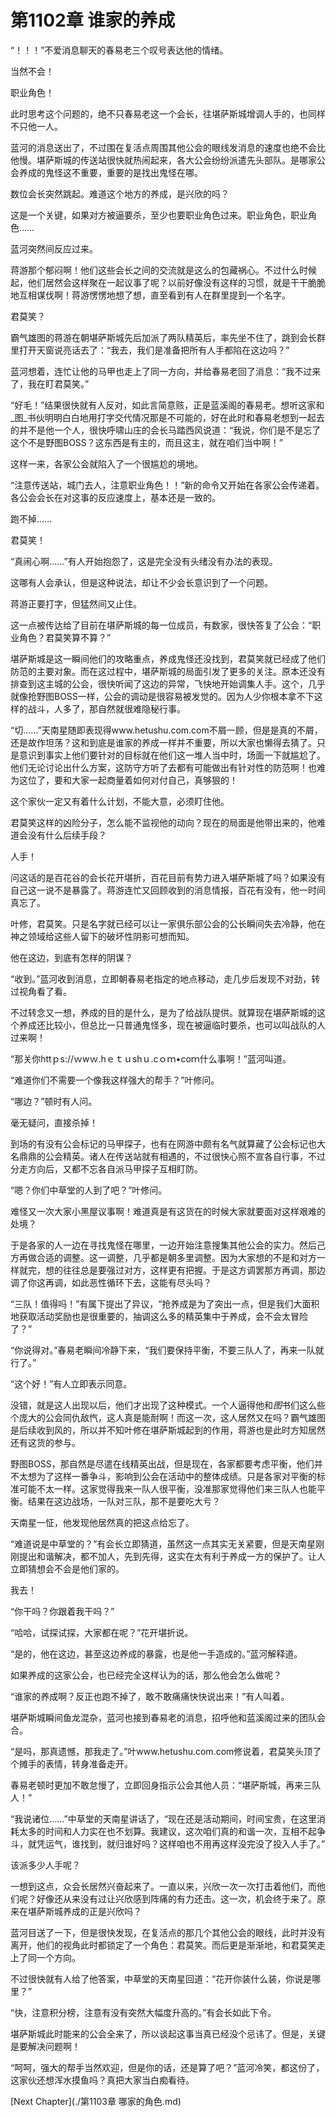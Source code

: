 # 第1102章 谁家的养成

“！！！”不爱消息聊天的春易老三个叹号表达他的情绪。

当然不会！

职业角色！

此时思考这个问题的，绝不只春易老这一个会长，往堪萨斯城增调人手的，也同样不只他一人。

蓝河的消息送出了，不过围在复活点周围其他公会的眼线发消息的速度也绝不会比他慢。堪萨斯城的传送站很快就热闹起来，各大公会纷纷派遣先头部队。是哪家公会养成的鬼怪这不重要，重要的是找出鬼怪在哪。

数位会长突然跳起。难道这个地方的养成，是兴欣的吗？

这是一个关键，如果对方被逼要杀，至少也要职业角色过来。职业角色，职业角色……

蓝河突然间反应过来。

蒋游那个郁闷啊！他们这些会长之间的交流就是这么的包藏祸心。不过什么时候起，他们居然会这样聚在一起议事了呢？以前好像没有这样的习惯，就是干干脆脆地互相谋伐啊！蒋游愣愣地想了想，直至看到有人在群里提到一个名字。

君莫笑？

霸气雄图的蒋游在朝堪萨斯城先后加派了两队精英后，率先坐不住了，跳到会长群里打开天窗说亮话去了：“我去，我们是准备把所有人手都陷在这边吗？”

蓝河想着，连忙让他的马甲也走上了同一方向，并给春易老回了消息：“我不过来了，我在盯君莫笑。”

“好毛！”结果很快就有人反对，如此言简意赅，正是蓝溪阁的春易老。想听这家和_图_书伙明明白白地用打字交代情况那是不可能的，好在此时和春易老想到一起去的并不是他一个人，很快呼啸山庄的会长马踏西风说道：“我说，你们是不是忘了这个不是野图BOSS？这东西是有主的，而且这主，就在咱们当中啊！”

这样一来，各家公会就陷入了一个很尴尬的境地。

“注意传送站，城门去人，注意职业角色！！”新的命令又开始在各家公会传递着。各公会会长在对这事的反应速度上，基本还是一致的。

跑不掉……

君莫笑！

“真闹心啊……”有人开始抱怨了，这是完全没有头绪没有办法的表现。

这哪有人会承认，但是这种说法，却让不少会长意识到了一个问题。

蒋游正要打字，但猛然间又止住。

这一点被传达给了目前在堪萨斯城的每一位成员，有数家，很快答复了公会：“职业角色？君莫笑算不算？”

堪萨斯城是这一瞬间他们的攻略重点，养成鬼怪还没找到，君莫笑就已经成了他们防范的主要对象。而在这过程中，堪萨斯城的局面引发了更多的关注。原本还没有排查到这主城的公会，很快听闻了这边的异常，飞快地开始调集人手。这个，几乎就像抢野图BOSS一样，公会的调动是很容易被发觉的。因为人少你根本拿不下这样的战斗，人多了，那自然就很难隐秘行事。

“切……”天南星随即表现得www.hetushu.com.com不屑一顾，但是是真的不屑，还是故作坦荡？这和到底是谁家的养成一样并不重要，所以大家也懒得去猜了。只是意识到事实上他们要针对的目标就在他们这一堆人当中时，场面一下就尴尬了。他们无论讨论出什么方案，这防守方听了去都有可能做出有针对性的防范啊！也难为这位了，要和大家一起商量着如何对付自己，真够狠的！

这个家伙一定又有着什么计划，不能大意，必须盯住他。

君莫笑这样的凶险分子，怎么能不监视他的动向？现在的局面是他带出来的，他难道会没有什么后续手段？

人手！

问这话的是百花谷的会长花开堪折，百花目前有势力进入堪萨斯城了吗？如果没有自己这一说不是暴露了。蒋游连忙又回顾收到的消息情报，百花有没有，他一时间真忘了。

叶修，君莫笑。只是名字就已经可以让一家俱乐部公会的公长瞬间失去冷静，他在神之领域给这些人留下的破坏性阴影可想而知。

他在这边，到底有怎样的阴谋？

“收到。”蓝河收到消息，立即朝春易老指定的地点移动，走几步后发现不对劲，转过视角看了看。

不过转念又一想，养成的目的是什么，是为了给战队提供。就算现在堪萨斯城的这个养成还比较小，但总比一只普通鬼怪多，现在被逼临时要杀，也可以叫战队的人过来啊！

“那关你httｐs://ｗwｗ.hｅｔｕshｕ.cｏｍ•coｍ什么事啊！”蓝河叫道。

“难道你们不需要一个像我这样强大的帮手？”叶修问。

“哪边？”顿时有人问。

毫无疑问，直接杀掉！

到场的有没有公会标记的马甲探子，也有在网游中颇有名气就算藏了公会标记也大名鼎鼎的公会精英。诸人在传送站就有相遇的，不过很快心照不宣各自行事，不过分走方向后，又都不忘各自派马甲探子互相盯防。

“嗯？你们中草堂的人到了吧？”叶修问。

难怪又一次大家小黑屋议事啊！难道真是有这货在的时候大家就要面对这样艰难的处境？

于是各家的人一边在寻找鬼怪在哪里，一边开始注意搜集其他公会的实力。然后己方再做合适的调整。这一调整，几乎都是朝多里调整。因为大家想的不是和对方一样就完，想的往往总是要强过对方，这样更有把握。于是这方调罢那方再调，那边调了你这再调，如此恶性循环下去，这能有尽头吗？

“三队！值得吗！”有属下提出了异议，“抢养成是为了突出一点，但是我们大面积地获取活动奖励也是很重要的，抽调这么多的精英集中于养成，会不会太冒险了？”

“你说得对。”春易老瞬间冷静下来，“我们要保持平衡，不要三队人了，再来一队就行了。”

“这个好！”有人立即表示同意。

没错，就是这人出现以后，他们才出现了这种模式。一个人逼得他和*图*书们这么些个庞大的公会同仇敌忾，这人真是能耐啊！而这一次，这人居然又在吗？霸气雄图是后续收到风的，所以并不知叶修在堪萨斯城起到的作用，蒋游也是此时方知居然还有这货的参与。

野图BOSS，那自然是尽遣在线精英出战，但是现在，各家都要考虑平衡，他们并不太想为了这样一番争斗，影响到公会在活动中的整体成绩。只是各家对平衡的标准可能不太一样。这家觉得我来一队人很平衡，没准那家觉得他们来三队人也能平衡。结果在这边战场，一队对三队，那不是要吃大亏？

天南星一怔，他发现他居然真的把这点给忘了。

“难道说是中草堂的？”有会长立即猜道，虽然这一点其实无关紧要，但是天南星刚刚提出和谐解决，都不加人，先到先得，这实在太有利于养成一方的保护了。让人立即猜想会不会是他们家的。

我去！

“你干吗？你跟着我干吗？”

“哈哈，试探试探，大家都在呢？”花开堪折说。

“是的，他在这边，甚至这边养成的暴露，也是他一手造成的。”蓝河解释道。

如果养成的这家公会，也已经完全这样认为的话，那么他会怎么做呢？

“谁家的养成啊？反正也跑不掉了，敢不敢痛痛快快说出来！”有人叫着。

堪萨斯城瞬间鱼龙混杂，蓝河也接到春易老的消息，招呼他和蓝溪阁过来的团队会合。

“是吗，那真遗憾，那我走了。”叶www.hetushu.com.com修说着，君莫笑头顶了个摊手的表情，转身准备走开。

春易老顿时更加不敢怠慢了，立即回身指示公会其他人员：“堪萨斯城，再来三队人！”

“我说诸位……”中草堂的天南星讲话了，“现在还是活动期间，时间宝贵，在这里消耗太多的时间和人力实在也不划算。我建议，这次咱们真的和谐一次，互相不起争斗，就凭运气，谁找到，就归谁好吗？这样咱也不用再这样没完没了投入人手了。”

该派多少人手呢？

一想到这点，众会长居然兴奋起来了。一直以来，兴欣一次一次打击着他们，而他们呢？好像还从来没有过让兴欣感到阵痛的有力还击。这一次，机会终于来了。原来在堪萨斯城养成的正是兴欣吗？

蓝河目送了一下，但是很快发现，在复活点的那几个其他公会的眼线，此时并没有离开，他们的视角此时都锁定了一个角色：君莫笑。而后更是渐渐地，和君莫笑走上了同一个方向。

不过很快就有人给了他答案，中草堂的天南星回道：“花开你装什么装，你说是哪里？”

“快，注意积分榜，注意有没有突然大幅度升高的。”有会长如此下令。

堪萨斯城此时能来的公会全来了，所以谈起这事当真已经没个忌讳了。但是，关键是要解决问题啊！

“呵呵，强大的帮手当然欢迎，但是你的话，还是算了吧？”蓝河冷笑，都这份了，这家伙还想浑水摸鱼吗？真把大家当白痴看待。



[Next Chapter](./第1103章 哪家的角色.md)